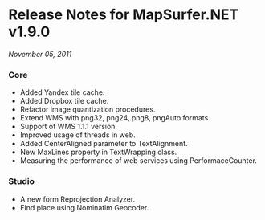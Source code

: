# Release Notes for MapSurfer.NET v1.9.0

*November 05, 2011*

### Core ###

- Added Yandex tile cache.
- Added Dropbox tile cache.
- Refactor image quantization procedures.
- Extend WMS with png32, png24, png8, pngAuto formats.
- Support of WMS 1.1.1 version.
- Improved usage of threads in web.
- Added CenterAligned parameter to TextAlignment.
- New MaxLines property in TextWrapping class.
- Measuring the performance of web services using PerformaceCounter.

### Studio ###

- A new form Reprojection Analyzer.
- Find place using Nominatim Geocoder.


